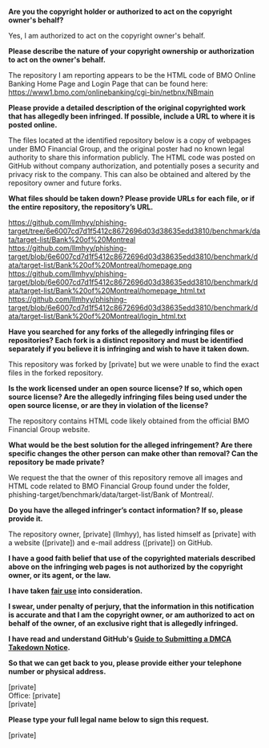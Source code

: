 **Are you the copyright holder or authorized to act on the copyright owner's behalf?**     
     
Yes, I am authorized to act on the copyright owner's behalf.     
     
**Please describe the nature of your copyright ownership or authorization to act on the owner's behalf.**     
     
The repository I am reporting appears to be the HTML code of BMO Online Banking Home Page and Login Page that can be found here: https://www1.bmo.com/onlinebanking/cgi-bin/netbnx/NBmain     
     
**Please provide a detailed description of the original copyrighted work that has allegedly been infringed. If possible, include a URL to where it is posted online.**     
     
The files located at the identified repository below is a copy of webpages under BMO Financial Group, and the original poster had no known legal authority to share this information publicly. The HTML code was posted on GitHub without company authorization, and potentially poses a security and privacy risk to the company. This can also be obtained and altered by the repository owner and future forks.     
     
**What files should be taken down? Please provide URLs for each file, or if the entire repository, the repository’s URL.**     
     
https://github.com/llmhyy/phishing-target/tree/6e6007cd7d1f5412c8672696d03d38635edd3810/benchmark/data/target-list/Bank%20of%20Montreal     
https://github.com/llmhyy/phishing-target/blob/6e6007cd7d1f5412c8672696d03d38635edd3810/benchmark/data/target-list/Bank%20of%20Montreal/homepage.png     
https://github.com/llmhyy/phishing-target/blob/6e6007cd7d1f5412c8672696d03d38635edd3810/benchmark/data/target-list/Bank%20of%20Montreal/homepage_html.txt     
https://github.com/llmhyy/phishing-target/blob/6e6007cd7d1f5412c8672696d03d38635edd3810/benchmark/data/target-list/Bank%20of%20Montreal/login_html.txt     
     
**Have you searched for any forks of the allegedly infringing files or repositories? Each fork is a distinct repository and must be identified separately if you believe it is infringing and wish to have it taken down.**     
     
This repository was forked by [private] but we were unable to find the exact files in the forked repository.     
     
**Is the work licensed under an open source license? If so, which open source license? Are the allegedly infringing files being used under the open source license, or are they in violation of the license?**     
     
The repository contains HTML code likely obtained from the official BMO Financial Group website.     
     
**What would be the best solution for the alleged infringement? Are there specific changes the other person can make other than removal? Can the repository be made private?**     
     
We request the that the owner of this repository remove all images and HTML code related to BMO Financial Group found under the folder, phishing-target/benchmark/data/target-list/Bank of Montreal/.     
     
**Do you have the alleged infringer’s contact information? If so, please provide it.**     
     
The repository owner, [private] (llmhyy), has listed himself as [private] with a website ([private]) and e-mail address ([private]) on GitHub.     
     
**I have a good faith belief that use of the copyrighted materials described above on the infringing web pages is not authorized by the copyright owner, or its agent, or the law.**     
     
**I have taken <a href="https://www.lumendatabase.org/topics/22">fair use</a> into consideration.**     
     
**I swear, under penalty of perjury, that the information in this notification is accurate and that I am the copyright owner, or am authorized to act on behalf of the owner, of an exclusive right that is allegedly infringed.**     
     
**I have read and understand GitHub's <a href="https://help.github.com/articles/guide-to-submitting-a-dmca-takedown-notice/">Guide to Submitting a DMCA Takedown Notice</a>.**     
     
**So that we can get back to you, please provide either your telephone number or physical address.**     
     
[private]     
Office: [private]       
[private]  
     
**Please type your full legal name below to sign this request.**     
     
[private]  
